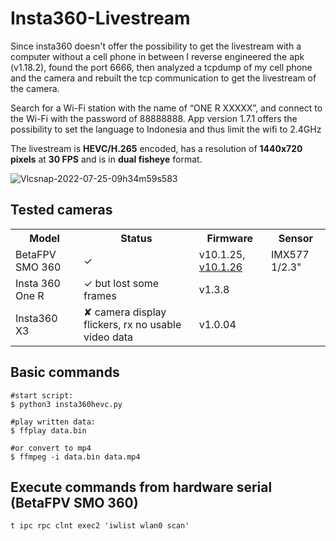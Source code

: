 # Insta360-Livestream
Since insta360 doesn't offer the possibility to get the livestream with a computer without a cell phone in between I reverse engineered the apk (v1.18.2), found the port 6666, then analyzed a tcpdump of my cell phone and the camera and rebuilt the tcp communication to get the livestream of the camera.

Search for a Wi-Fi station with the name of “ONE R XXXXX”, and connect to the Wi-Fi with the password of 88888888. 
App version 1.7.1 offers the possibility to set the language to Indonesia and thus limit the wifi to 2.4GHz

The livestream is <b>HEVC/H.265</b> encoded, has a resolution of <b>1440x720 pixels</b>  at <b>30 FPS</b> and is in <b>dual fisheye</b> format. 
 
![Vlcsnap-2022-07-25-09h34m59s583](https://user-images.githubusercontent.com/18678779/182454958-9ef98665-897a-4f98-9c56-166fb64f7025.png)


## Tested cameras
<table>
<tr>
    <th>Model</th>
    <th>Status</th>
    <th>Firmware</th>
    <th>Sensor</th>
</tr>
<tr>
 <td>BetaFPV SMO 360</td>
 <td>✓</td>
 <td>v10.1.25, <a href="Insta360OneRFW.bin">v10.1.26</a></td>
 <td>IMX577 1/2.3"</td>
</tr>
<tr>
 <td>Insta 360 One R</td>
 <td>✓ but lost some frames</td>
 <td>v1.3.8</td>
 <td></td>
 </tr>
 <tr>
 <td>Insta360 X3</td>
 <td>✘ camera display flickers, rx no usable video data</td>
 <td>v1.0.04</td>
 <td></td>
 </tr>
</table>


## Basic commands

```
#start script:
$ python3 insta360hevc.py

#play written data:
$ ffplay data.bin

#or convert to mp4
$ ffmpeg -i data.bin data.mp4
```


## Execute commands from hardware serial (BetaFPV SMO 360)
```
t ipc rpc clnt exec2 'iwlist wlan0 scan'
```
